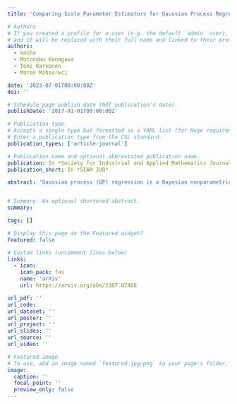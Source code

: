 ```yaml
---
title: 'Comparing Scale Parameter Estimators for Gaussian Process Regression: Cross Validation and Maximum Likelihood'

# Authors
# If you created a profile for a user (e.g. the default `admin` user), write the username (folder name) here
# and it will be replaced with their full name and linked to their profile.
authors:
  - masha
  - Motonobu Kanagawa
  - Toni Karvonen
  - Maren Mahsereci

date: '2023-07-01T00:00:00Z'
doi: ''

# Schedule page publish date (NOT publication's date).
publishDate: '2017-01-01T00:00:00Z'

# Publication type.
# Accepts a single type but formatted as a YAML list (for Hugo requirements).
# Enter a publication type from the CSL standard.
publication_types: ['article-journal']

# Publication name and optional abbreviated publication name.
publication: In *Society for Industrial and Applied Mathematics Journal on Uncertainty Quantification*
publication_short: In *SIAM JUQ*

abstract: 'Gaussian process (GP) regression is a Bayesian nonparametric method for regression and interpolation, offering a principled way of quantifying the uncertainties of predicted function values. For the quantified uncertainties to be well-calibrated, however, the covariance kernel of the GP prior has to be carefully selected. In this paper, we theoretically compare two methods for choosing the kernel in GP regression: cross-validation and maximum likelihood estimation. Focusing on the scale-parameter estimation of a Brownian motion kernel in the noiseless setting, we prove that cross-validation can yield asymptotically well-calibrated credible intervals for a broader class of ground-truth functions than maximum likelihood estimation, suggesting an advantage of the former over the latter.'


# Summary. An optional shortened abstract.
summary: 

tags: []

# Display this page in the Featured widget?
featured: false

# Custom links (uncomment lines below)
links:
  - icon:
    icon_pack: fas
    name: 'arXiv'
    url: https://arxiv.org/abs/2307.07466

url_pdf: ''
url_code: 
url_dataset: ''
url_poster: ''
url_project: ''
url_slides: ''
url_source: ''
url_video: ''

# Featured image
# To use, add an image named `featured.jpg/png` to your page's folder.
image:
  caption: ''
  focal_point: ''
  preview_only: false
---
```

